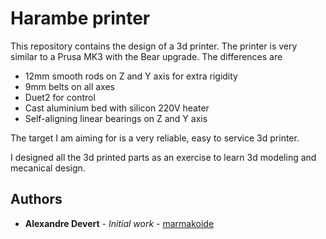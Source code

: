 # Harambe printer

This repository contains the design of a 3d printer. The printer is very 
similar to a Prusa MK3 with the Bear upgrade. The differences are

* 12mm smooth rods on Z and Y axis for extra rigidity
* 9mm belts on all axes
* Duet2 for control
* Cast aluminium bed with silicon 220V heater
* Self-aligning linear bearings on Z and Y axis

The target I am aiming for is a very reliable, easy to service 3d printer. 

I designed all the 3d printed parts as an exercise to learn 3d modeling and 
mecanical design.

## Authors

* **Alexandre Devert** - *Initial work* - [marmakoide](https://github.com/marmakoide)
